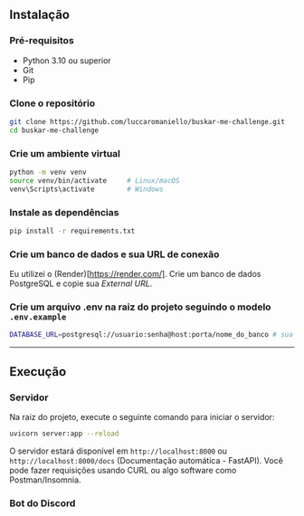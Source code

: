 ## Instalação

### Pré-requisitos
- Python 3.10 ou superior
- Git
- Pip

### Clone o repositório

```bash
git clone https://github.com/luccaromaniello/buskar-me-challenge.git
cd buskar-me-challenge
```
### Crie um ambiente virtual

```bash
python -m venv venv
source venv/bin/activate     # Linux/macOS
venv\Scripts\activate        # Windows
```
### Instale as dependências

```bash
pip install -r requirements.txt
```

### Crie um banco de dados e sua URL de conexão
Eu utilizei o (Render)[https://render.com/]. Crie um banco de dados PostgreSQL e copie sua *External URL*.

### Crie um arquivo .env na raiz do projeto seguindo o modelo `.env.example`

```bash
DATABASE_URL=postgresql://usuario:senha@host:porta/nome_do_banco # sua External URL do Render
```
---

## Execução

### Servidor
Na raiz do projeto, execute o seguinte comando para iniciar o servidor:
```bash
uvicorn server:app --reload
```
O servidor estará disponível em `http://localhost:8000` ou `http://localhost:8000/docs` (Documentação automática - FastAPI). Você pode fazer requisições usando CURL ou algo software como Postman/Insomnia.

### Bot do Discord
